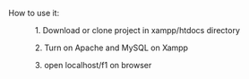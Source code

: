 <h>How to use it:</h>

<ol>
  <ul> 1. Download or clone project in xampp/htdocs directory </ul>
  <ul> 2. Turn on Apache and MySQL on Xampp </ul>
  <ul> 3. open localhost/f1 on browser</ul>
</ol>
